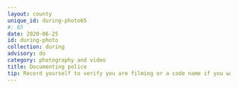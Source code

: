 ```yaml
---
layout: county 
unique_id: during-photo65
#: 65
date: 2020-06-25
id: during-photo
collection: during
advisory: do
category: photography and video
title: Documenting police
tip: Record yourself to verify you are filming or a code name if you want to remain anonymous
---
```

